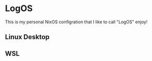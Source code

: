 # LogOS

This is my personal NixOS configration that I like to call "LogOS" enjoy!

## Linux Desktop

## WSL 

